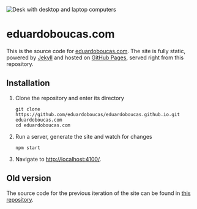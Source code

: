 ![Desk with desktop and laptop computers](https://raw.githubusercontent.com/eduardoboucas/dev.eduardoboucas.com/gh-pages/assets/images/about.gif?token=AD-DGb5lhojb4s2979lu-0m0TIMW4p0vks5W4G42wA%3D%3D)

# eduardoboucas.com

This is the source code for [eduardoboucas.com](https://eduardoboucas.com). The site is fully static, powered by [Jekyll](http://jekyllrb.com/) and hosted on [GitHub Pages](https://pages.github.com/), served right from this repository.

## Installation

1. Clone the repository and enter its directory
   
   ```
   git clone https://github.com/eduardoboucas/eduardoboucas.github.io.git eduardoboucas.com
   cd eduardoboucas.com
   ```
1. Run a server, generate the site and watch for changes
   
   ```
   npm start
   ```
1. Navigate to [http://localhost:4100/](http://localhost:4100/).

## Old version

The source code for the previous iteration of the site can be found in [this repository](https://github.com/eduardoboucas/v1).